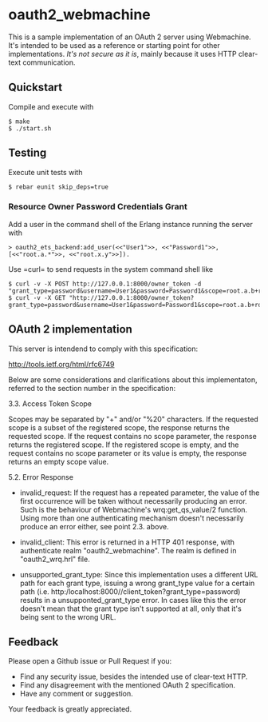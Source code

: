# oauth2_webmachine

This is a sample implementation of an OAuth 2 server using Webmachine. It's intended to be used as a reference or starting point for other implementations. *It's not secure as it is*, mainly because it uses HTTP clear-text communication. 

## Quickstart

Compile and execute with

    $ make
    $ ./start.sh

## Testing

Execute unit tests with 

    $ rebar eunit skip_deps=true

### Resource Owner Password Credentials Grant

Add a user in the command shell of the Erlang instance running the server with

    > oauth2_ets_backend:add_user(<<"User1">>, <<"Password1">>, [<<"root.a.*">>, <<"root.x.y">>]).

Use =curl= to send requests in the system command shell like

    $ curl -v -X POST http://127.0.0.1:8000/owner_token -d "grant_type=password&username=User1&password=Password1&scope=root.a.b+root.x.y"
    $ curl -v -X GET "http://127.0.0.1:8000/owner_token?grant_type=password&username=User1&password=Password1&scope=root.a.b+root.x.y"

## OAuth 2 implementation

This server is intendend to comply with this specification:

http://tools.ietf.org/html/rfc6749

Below are some considerations and clarifications about this implementaton, referred to the section number in the specification:

3.3. Access Token Scope

Scopes may be separated by "+" and/or "%20" characters. If the requested scope is a subset of the registered scope, the response returns the requested scope. If the request contains no scope parameter, the response returns the registered scope. If the registered scope is empty, and the request contains no scope parameter or its value is empty, the response returns an empty scope value.

5.2. Error Response

- invalid_request: If the request has a repeated parameter, the value of the first occurrence will be taken without necessarily producing an error. Such is the behaviour of
Webmachine's wrq:get_qs_value/2 function. Using more than one authenticating mechanism doesn't necessarily produce an error either, see point 2.3. above.

- invalid_client: This error is returned in a HTTP 401 response, with authenticate realm "oauth2_webmachine". The realm is defined in "oauth2_wrq.hrl" file.

- unsupported_grant_type: Since this implementation uses a different URL path for each grant type, issuing a wrong grant_type value for a certain path (i.e. http:/localhost:8000//client_token?grant_type=password) results in a unsupponted_grant_type error. In cases like this the error doesn't mean that the grant type isn't supported at all, only that it's being sent to the wrong URL.

## Feedback

Please open a Github issue or Pull Request if you:

- Find any security issue, besides the intended use of clear-text HTTP.
- Find any disagreement with the mentioned OAuth 2 specification.
- Have any comment or suggestion.

Your feedback is greatly appreciated.
